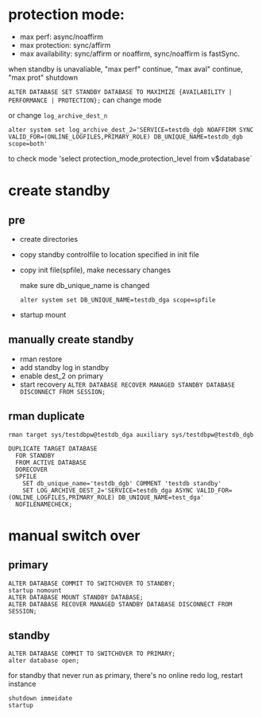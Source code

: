# protection mode:

- max perf: async/noaffirm
- max protection: sync/affirm
- max availability: sync/affirm or noaffirm, sync/noaffirm is fastSync.

when standby is unavaliable, "max perf" continue, "max aval" continue, "max prot" shutdown

`ALTER DATABASE SET STANDBY DATABASE TO MAXIMIZE {AVAILABILITY | PERFORMANCE | PROTECTION};` can change mode 

or change `log_archive_dest_n`

`alter system set log_archive_dest_2='SERVICE=testdb_dgb NOAFFIRM SYNC VALID_FOR=(ONLINE_LOGFILES,PRIMARY_ROLE) DB_UNIQUE_NAME=testdb_dgb scope=both'`

to check mode 'select protection_mode,protection_level from v$database`

# create standby

## pre
* create directories
* copy standby controlfile to location specified in init file
* copy init file(spfile), make necessary changes

    make sure db_unique_name is changed

    `alter system set DB_UNIQUE_NAME=testdb_dga scope=spfile`
* startup mount

## manually create standby
* rman restore
* add standby log in standby
* enable dest_2 on primary
* start recovery
`ALTER DATABASE RECOVER MANAGED STANDBY DATABASE DISCONNECT FROM SESSION;`


## rman duplicate

`rman target sys/testdbpw@testdb_dga auxiliary sys/testdbpw@testdb_dgb`

```
DUPLICATE TARGET DATABASE
  FOR STANDBY
  FROM ACTIVE DATABASE
  DORECOVER
  SPFILE
    SET db_unique_name='testdb_dgb' COMMENT 'testdb standby'
    SET LOG_ARCHIVE_DEST_2='SERVICE=testdb_dga ASYNC VALID_FOR=(ONLINE_LOGFILES,PRIMARY_ROLE) DB_UNIQUE_NAME=test_dga'
  NOFILENAMECHECK;
```

# manual switch over
## primary
```
ALTER DATABASE COMMIT TO SWITCHOVER TO STANDBY;
startup nomount
ALTER DATABASE MOUNT STANDBY DATABASE;
ALTER DATABASE RECOVER MANAGED STANDBY DATABASE DISCONNECT FROM SESSION;

```

## standby
```
ALTER DATABASE COMMIT TO SWITCHOVER TO PRIMARY;
alter database open;
```
for standby that never run as primary, there's no online redo log, restart instance
```
shutdown immeidate
startup
```
```
